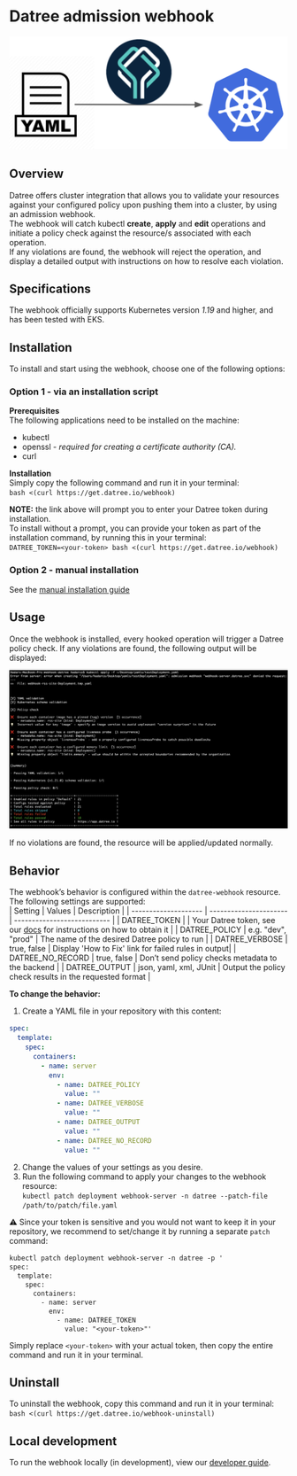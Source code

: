 # Datree admission webhook

<p align="center">
<img src="/internal/images/diagram.png" width="700px" />
</p>
  
## Overview
Datree offers cluster integration that allows you to validate your resources against your configured policy upon pushing them into a cluster, by using an admission webhook.  
The webhook will catch kubectl **create**, **apply** and **edit** operations and initiate a policy check against the resource/s associated with each operation.  
If any violations are found, the webhook will reject the operation, and display a detailed output with instructions on how to resolve each violation.

## Specifications
The webhook officially supports Kubernetes version *1.19* and higher, and has been tested with EKS.

## Installation
To install and start using the webhook, choose one of the following options:

### Option 1 - via an installation script

**Prerequisites**  
The following applications need to be installed on the machine:
- kubectl
- openssl - *required for creating a certificate authority (CA).*
- curl

**Installation**  
Simply copy the following command and run it in your terminal:  
`bash <(curl https://get.datree.io/webhook)`

**NOTE:** the link above will prompt you to enter your Datree token during installation.  
To install without a prompt, you can provide your token as part of the installation command, by running this in your terminal:  
`DATREE_TOKEN=<your-token> bash <(curl https://get.datree.io/webhook)`

### Option 2 - manual installation
See the [manual installation guide](/guides/manual-installation.md)

## Usage
Once the webhook is installed, every hooked operation will trigger a Datree policy check. If any violations are found, the following output will be displayed:

![image](/internal/images/deny-example.png)

If no violations are found, the resource will be applied/updated normally.

## Behavior
The webhook’s behavior is configured within the `datree-webhook` resource.  
The following settings are supported:  
| Setting              | Values                 | Description                  |
| -------------------- | ---------------------- |  --------------------------- |
| DATREE_TOKEN         |                        | Your Datree token, see our [docs](https://hub.datree.io/setup/account-token#1-get-your-account-token-from-the-dashboard) for instructions on how to obtain it |
| DATREE_POLICY        | e.g. "dev", "prod"     | The name of the desired Datree policy to run |
| DATREE_VERBOSE       | true, false            | Display 'How to Fix' link for failed rules in output|
| DATREE_NO_RECORD     | true, false            | Don’t send policy checks metadata to the backend |
| DATREE_OUTPUT        | json, yaml, xml, JUnit | Output the policy check results in the requested format |

**To change the behavior:**  
1. Create a YAML file in your repository with this content:  
```yaml
spec:
  template:
    spec:
      containers:
        - name: server
          env:
            - name: DATREE_POLICY
              value: ""
            - name: DATREE_VERBOSE
              value: ""
            - name: DATREE_OUTPUT
              value: ""
            - name: DATREE_NO_RECORD
              value: ""
```
2. Change the values of your settings as you desire.
3. Run the following command to apply your changes to the webhook resource:  
`kubectl patch deployment webhook-server -n datree --patch-file /path/to/patch/file.yaml`

⚠️ Since your token is sensitive and you would not want to keep it in your repository, we recommend to set/change it by running a separate `patch` command:  
```
kubectl patch deployment webhook-server -n datree -p '
spec:
  template:
    spec:
      containers:
        - name: server
          env:
            - name: DATREE_TOKEN
              value: "<your-token>"'
```
Simply replace `<your-token>` with your actual token, then copy the entire command and run it in your terminal. 

## Uninstall
To uninstall the webhook, copy this command and run it in your terminal:  
`bash <(curl https://get.datree.io/webhook-uninstall)`

## Local development
To run the webhook locally (in development), view our [developer guide](/guides/developer-guide.md).
